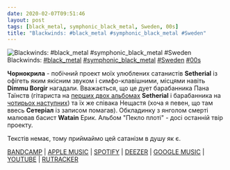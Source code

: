 ```yaml
---
date: 2020-02-07T09:51:46
layout: post
tags: [black_metal, symphonic_black_metal, Sweden, 00s]
title: "Blackwinds: #black_metal #symphonic_black_metal #Sweden"
---
```

![Blackwinds: #black_metal #symphonic_black_metal #Sweden](https://res.cloudinary.com/vast-space-unexplored/image/upload/q_auto,dpr_auto,w_auto/photos/photo_877_07-02-2020_09-51-46.jpg)
Blackwinds: [#black_metal](/tags/#black_metal) [#symphonic_black_metal](/tags/#symphonic_black_metal) [#Sweden](/tags/#Sweden) [#00s](/tags/#00s)

**Чорнокрила** - побічний проект моїх улюблених сатанистів **Setherial** із офігеть яким якісним звуком і симфо-клавішними, місцями навіть **Dimmu Borgir** нагадали. Вважається, що це дует барабанника Пана Таїнств (гітариста на [перших двох альбомах](/2019-10-22-setherial--black-metal-sweden-90s) **Setherial** і барабанника на [чотирьох наступних](/2019-10-28-setherial--black-metal-swedish-black-metal-sweden)) та їх же співака Нещастя (хоча я певен, що там ввесь **Сетеріал** із записом помагав). Обкладинку з янголом смерті малював басист **Watain** Ерик. Альбом &quot;Пекло плоті&quot; - досі останній твір проекту.

Текстів немає, тому приймаймо цей сатанізм в душу як є.

[BANDCAMP](https://helterskelterproductions.bandcamp.com/album/flesh-inferno) \| [APPLE MUSIC](https://music.apple.com/ru/album/flesh-inferno/298038320) \| [SPOTIFY](https://open.spotify.com/album/3nGiiw0obNbJ5MZ3ATMdGX) \| [DEEZER](https://www.deezer.com/album/6459831?utm_source=deezer&amp;utm_content=album-6459831&amp;utm_term=1601611822_1581061672&amp;utm_medium=web) \| [GOOGLE MUSIC](https://play.google.com/music/m/Bnen4ic32t3tnahtuurlg7ssxgu?t=Flesh_Inferno_-_Blackwinds) \| [YOUTUBE](https://www.youtube.com/playlist?list=PLCTedjvGzS-HfOGa6BCA9RZdXG2K4d2cL) \| [RUTRACKER](https://rutracker.org/forum/viewtopic.php?t=3250771)